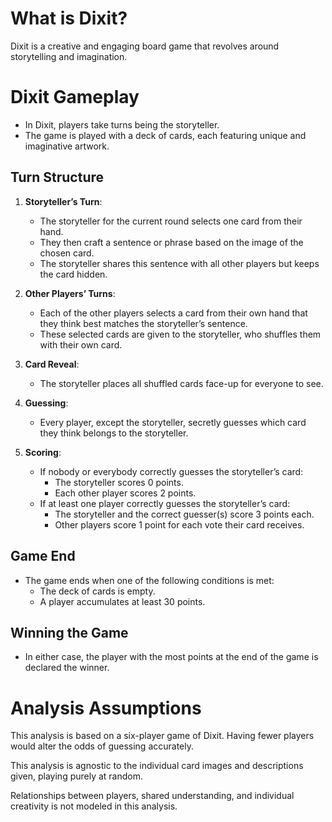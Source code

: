 
# What is Dixit?
Dixit is a creative and engaging board game that revolves around storytelling and imagination.

# Dixit Gameplay

- In Dixit, players take turns being the storyteller.
- The game is played with a deck of cards, each featuring unique and imaginative artwork.

## Turn Structure

1. **Storyteller’s Turn**:
   - The storyteller for the current round selects one card from their hand.
   - They then craft a sentence or phrase based on the image of the chosen card.
   - The storyteller shares this sentence with all other players but keeps the card hidden.

2. **Other Players’ Turns**:
   - Each of the other players selects a card from their own hand that they think best matches the storyteller’s sentence.
   - These selected cards are given to the storyteller, who shuffles them with their own card.

3. **Card Reveal**:
   - The storyteller places all shuffled cards face-up for everyone to see.

4. **Guessing**:
   - Every player, except the storyteller, secretly guesses which card they think belongs to the storyteller.

5. **Scoring**:
   - If nobody or everybody correctly guesses the storyteller’s card:
     - The storyteller scores 0 points.
     - Each other player scores 2 points.
   - If at least one player correctly guesses the storyteller’s card:
     - The storyteller and the correct guesser(s) score 3 points each.
     - Other players score 1 point for each vote their card receives.

## Game End

- The game ends when one of the following conditions is met:
  - The deck of cards is empty.
  - A player accumulates at least 30 points.

## Winning the Game

- In either case, the player with the most points at the end of the game is declared the winner.

# Analysis Assumptions
This analysis is based on a six-player game of Dixit. Having fewer players would alter the odds of guessing accurately.

This analysis is agnostic to the individual card images and descriptions given, playing purely at random. 

Relationships between players, shared understanding, and individual creativity is not modeled in this analysis. 
